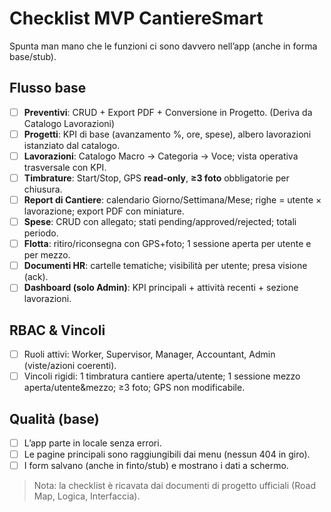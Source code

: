 # Checklist MVP CantiereSmart

Spunta man mano che le funzioni ci sono davvero nell’app (anche in forma base/stub).

## Flusso base
- [ ] **Preventivi**: CRUD + Export PDF + Conversione in Progetto.  (Deriva da Catalogo Lavorazioni)  
- [ ] **Progetti**: KPI di base (avanzamento %, ore, spese), albero lavorazioni istanziato dal catalogo.  
- [ ] **Lavorazioni**: Catalogo Macro → Categoria → Voce; vista operativa trasversale con KPI.  
- [ ] **Timbrature**: Start/Stop, GPS **read-only**, **≥3 foto** obbligatorie per chiusura.  
- [ ] **Report di Cantiere**: calendario Giorno/Settimana/Mese; righe = utente × lavorazione; export PDF con miniature.  
- [ ] **Spese**: CRUD con allegato; stati pending/approved/rejected; totali periodo.  
- [ ] **Flotta**: ritiro/riconsegna con GPS+foto; 1 sessione aperta per utente e per mezzo.  
- [ ] **Documenti HR**: cartelle tematiche; visibilità per utente; presa visione (ack).  
- [ ] **Dashboard (solo Admin)**: KPI principali + attività recenti + sezione lavorazioni.

## RBAC & Vincoli
- [ ] Ruoli attivi: Worker, Supervisor, Manager, Accountant, Admin (viste/azioni coerenti).  
- [ ] Vincoli rigidi: 1 timbratura cantiere aperta/utente; 1 sessione mezzo aperta/utente&mezzo; ≥3 foto; GPS non modificabile.

## Qualità (base)
- [ ] L’app parte in locale senza errori.  
- [ ] Le pagine principali sono raggiungibili dai menu (nessun 404 in giro).  
- [ ] I form salvano (anche in finto/stub) e mostrano i dati a schermo.

> Nota: la checklist è ricavata dai documenti di progetto ufficiali (Road Map, Logica, Interfaccia).
